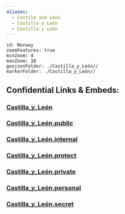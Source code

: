 ```yaml
---
aliases:
  - Castile and León
  - Castilla_y_León
  - Castilla y León
---
```


```leaflet
id: Norway
zoomFeatures: true 
minZoom: 4 
maxZoom: 18
geojsonFolder: ./Castilla_y_León//
markerFolder: ./Castilla_y_León//
```


## Confidential Links & Embeds: 

### [Castilla_y_León](/_Standards/Earth/Continent/Europe/Europe~South/Spain/Provinces~Spain/Castilla_y_León.md) 

### [Castilla_y_León.public](/_public/Earth/Continent/Europe/Europe~South/Spain/Provinces~Spain/Castilla_y_León.public.md) 

### [Castilla_y_León.internal](/_internal/Earth/Continent/Europe/Europe~South/Spain/Provinces~Spain/Castilla_y_León.internal.md) 

### [Castilla_y_León.protect](/_protect/Earth/Continent/Europe/Europe~South/Spain/Provinces~Spain/Castilla_y_León.protect.md) 

### [Castilla_y_León.private](/_private/Earth/Continent/Europe/Europe~South/Spain/Provinces~Spain/Castilla_y_León.private.md) 

### [Castilla_y_León.personal](/_personal/Earth/Continent/Europe/Europe~South/Spain/Provinces~Spain/Castilla_y_León.personal.md) 

### [Castilla_y_León.secret](/_secret/Earth/Continent/Europe/Europe~South/Spain/Provinces~Spain/Castilla_y_León.secret.md)

